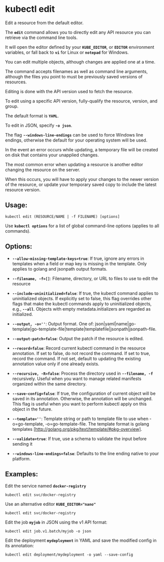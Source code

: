 # kubectl edit

Edit a resource from the default editor.

The **`edit`** command allows you to directly edit any API resource you can retrieve via the command line tools.

It will open the editor defined by your **`KUBE_EDITOR`**, or **`EDITOR`** environment variables, or fall back to **`vi`** for Linux or **`notepad`** for Windows.

You can edit multiple objects, although changes are applied one at a time.

The command accepts filenames as well as command line arguments, although the files you point to must be previously saved versions of resources.

Editing is done with the API version used to fetch the resource.

To edit using a specific API version, fully-qualify the resource, version, and group.

The default format is **`YAML`**.

To edit in JSON, specify **`-o json`**.

The flag **`--windows-line-endings`** can be used to force Windows line endings, otherwise the default for your operating system will be used.

In the event an error occurs while updating, a temporary file will be created on disk that contains your unapplied changes.

The most common error when updating a resource is another editor changing the resource on the server.

When this occurs, you will have to apply your changes to the newer version of the resource, or update your temporary saved copy to include the latest resource version.

## Usage:

```
kubectl edit (RESOURCE/NAME | -f FILENAME) [options]
```

Use **`kubectl options`** for a list of global command-line options (applies to all commands).

## Options:

+ **`--allow-missing-template-keys=true`**:
If true, ignore any errors in templates when a field or map key is missing in the template. Only applies to golang and jsonpath output formats.

+ **`--filename, -f=[]`**:
Filename, directory, or URL to files to use to edit the resource

+ **`--include-uninitialized=false`**:
If true, the kubectl command applies to uninitialized objects. If explicitly set to false, this flag overrides other flags that make the kubectl commands apply to uninitialized objects, e.g., **`--all`**. Objects with empty metadata.initializers are regarded as initialized.

+ **`--output, -o=''`**:
Output format. One of: json|yaml|name|go-template|go-template-file|template|templatefile|jsonpath|jsonpath-file.

+ **`--output-patch=false`**:
Output the patch if the resource is edited.

+ **`--record=false`**:
Record current kubectl command in the resource annotation. If set to false, do not record the command. If set to true, record the command. If not set, default to updating the existing annotation value only if one already exists.

+ **`--recursive, -R=false`**:
Process the directory used in **`--filename, -f`** recursively. Useful when you want to manage related manifests organized within the same directory.

+ **`--save-config=false`**:
If true, the configuration of current object will be saved in its annotation. Otherwise, the annotation will be unchanged. This flag is useful when you want to perform kubectl apply on this object in the future.

+ **`--template=''`**:
Template string or path to template file to use when -o=go-template, -o=go-template-file. The template format is golang templates [http://golang.org/pkg/text/template/#pkg-overview].

+ **`--validate=true`**:
If true, use a schema to validate the input before sending it

+ **`--windows-line-endings=false`**:
Defaults to the line ending native to your platform.

## Examples:

Edit the service named **`docker-registry`**

```
kubectl edit svc/docker-registry
```

Use an alternative editor **`KUBE_EDITOR="nano"`**

```
kubectl edit svc/docker-registry
```

Edit the job **`myjob`** in JSON using the v1 API format:

```
kubectl edit job.v1.batch/myjob -o json
```

Edit the deployment **`mydeployment`** in YAML and save the modified config in its annotation:

```
kubectl edit deployment/mydeployment -o yaml --save-config
```



